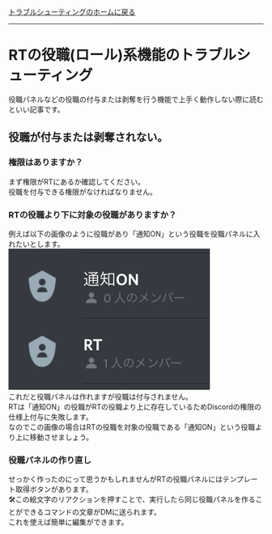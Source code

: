 [トラブルシューティングのホームに戻る](/trouble)
* * *
# RTの役職(ロール)系機能のトラブルシューティング
役職パネルなどの役職の付与または剥奪を行う機能で上手く動作しない際に読むといい記事です。

## 役職が付与または剥奪されない。
### 権限はありますか？
まず権限がRTにあるか確認してください。  
役職を付与できる権限がなければなりません。

### RTの役職より下に対象の役職がありますか？
例えば以下の画像のように役職があり「通知ON」という役職を役職パネルに入れたいとします。  
![通知ONが上にRTという役職が下にある様子の画像](/img/trouble/role.jpg)  
これだと役職パネルは作れますが役職は付与されません。  
RTは「通知ON」の役職がRTの役職より上に存在しているためDiscordの権限の仕様上付与に失敗します。  
なのでこの画像の場合はRTの役職を対象の役職である「通知ON」という役職より上に移動させましょう。

### 役職パネルの作り直し
せっかく作ったのにって思うかもしれませんがRTの役職パネルにはテンプレート取得ボタンがあります。  
🛠️この絵文字のリアクションを押すことで、実行したら同じ役職パネルを作ることができるコマンドの文章がDMに送られます。  
これを使えば簡単に編集ができます。
